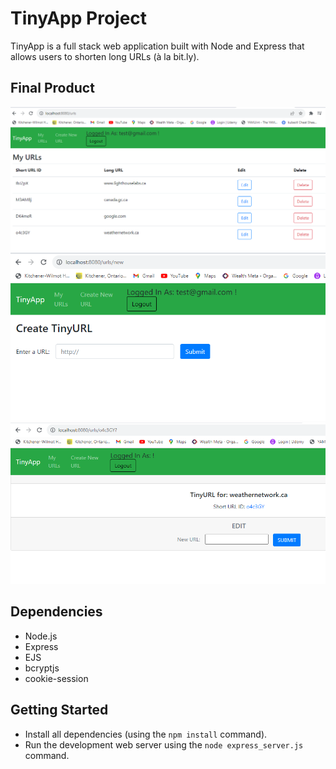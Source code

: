 # TinyApp Project

TinyApp is a full stack web application built with Node and Express that allows users to shorten long URLs (à la bit.ly).

## Final Product

!["Screenshot of URLs page"](https://github.com/Zaynola/tinyapp/blob/main/docs/Tinyapp1.PNG)
!["Screenshot to create new URLs page"](https://github.com/Zaynola/tinyapp/blob/main/docs/tinyapp2.PNG)
!["Screenshot to edit a URL page"](https://github.com/Zaynola/tinyapp/blob/main/docs/Tinyapp3.PNG)

## Dependencies

- Node.js
- Express
- EJS
- bcryptjs
- cookie-session

## Getting Started

- Install all dependencies (using the `npm install` command).
- Run the development web server using the `node express_server.js` command.